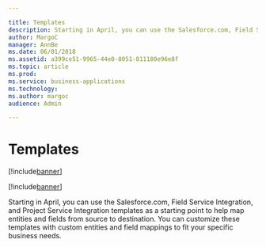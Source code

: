 ```yaml
---

title: Templates 
description: Starting in April, you can use the Salesforce.com, Field Service Integration, and Project Service Integration templates as a starting point to help map entities and fields from source to destination.
author: MargoC
manager: AnnBe
ms.date: 06/01/2018
ms.assetid: a399ce51-9965-44e0-8051-811180e96e8f
ms.topic: article
ms.prod: 
ms.service: business-applications
ms.technology: 
ms.author: margoc
audience: Admin

---
```


# Templates 

[!include[banner](../../../includes/banner.md)]

[!include[banner](../../../includes/public-preview.md)]

Starting in April, you can use the Salesforce.com, Field Service Integration,
and Project Service Integration templates as a starting point to help map
entities and fields from source to destination. You can customize these
templates with custom entities and field mappings to fit your specific business
needs.
